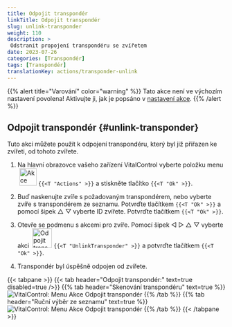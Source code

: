 ```yaml
---
title: Odpojit transpondér
linkTitle: Odpojit transpondér
slug: unlink-transponder
weight: 110
description: >
 Odstranit propojení transpondéru se zvířetem
date: 2023-07-26
categories: [Transpondér]
tags: [Transpondér]
translationKey: actions/transponder-unlink
---
```

{{% alert title="Varování" color="warning" %}}
Tato akce není ve výchozím nastavení povolena! Aktivujte ji, jak je popsáno v [nastavení akce](../settings/).
{{% /alert %}}

## Odpojit transpondér {#unlink-transponder}

Tuto akci můžete použít k odpojení transpondéru, který byl již přiřazen ke zvířeti, od tohoto zvířete.

1. Na hlavní obrazovce vašeho zařízení VitalControl vyberte položku menu &nbsp;<img src="/icons/actions.svg" width="40" align="bottom" alt="Akce" /> `{{<T "Actions" >}}` a stiskněte tlačítko `{{<T "Ok" >}}`.

2. Buď naskenujte zvíře s požadovaným transpondérem, nebo vyberte zvíře s transpondérem ze seznamu. Potvrďte tlačítkem `{{<T "Ok" >}}` a pomocí šipek △ ▽ vyberte ID zvířete. Potvrďte tlačítkem `{{<T "Ok" >}}`.

3. Otevře se podmenu s akcemi pro zvíře. Pomocí šipek ◁ ▷ △ ▽ vyberte akci &nbsp;<img src="/icons/actions/unlink-transponder.svg" width="45" align="bottom" alt="Odpojit transpondér" /> `{{<T "UnlinkTransponder" >}}` a potvrďte tlačítkem `{{<T "Ok" >}}`.

4. Transpondér byl úspěšně odpojen od zvířete.

{{< tabpane >}}
{{< tab header="Odpojit transpondér:" text=true disabled=true />}}
{{% tab header="Skenování transpondéru" text=true %}}
![VitalControl: Menu Akce Odpojit transpondér](../images/unlinktransponder-scan.png "Odpojit transpondér")
{{% /tab %}}
{{% tab header="Ruční výběr ze seznamu" text=true %}}
![VitalControl: Menu Akce Odpojit transpondér](../images/unlinktransponder.png "Odpojit transpondér")
{{% /tab %}}
{{< /tabpane >}}
